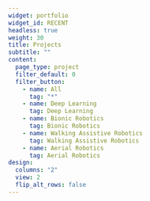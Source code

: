 ```yaml
---
widget: portfolio
widget_id: RECENT
headless: true
weight: 30
title: Projects
subtitle: ""
content:
  page_type: project
  filter_default: 0
  filter_button:
    - name: All
      tag: "*"
    - name: Deep Learning
      tag: Deep Learning
    - name: Bionic Robotics
      tag: Bionic Robotics
    - name: Walking Assistive Robotics
      tag: Walking Assistive Robotics
    - name: Aerial Robotics
      tag: Aerial Robotics
design:
  columns: "2"
  view: 2
  flip_alt_rows: false
---
```

